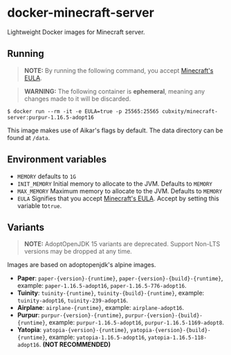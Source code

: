 # docker-minecraft-server

Lightweight Docker images for Minecraft server.

## Running

> **NOTE:** By running the following command, you accept [Minecraft's EULA](https://www.minecraft.net/en-us/eula).

> **WARNING:** The following container is **ephemeral**, meaning any changes made to it will be discarded.

```shell
$ docker run --rm -it -e EULA=true -p 25565:25565 cubxity/minecraft-server:purpur-1.16.5-adopt16
```

This image makes use of Aikar's flags by default. The data directory can be found at `/data`.

## Environment variables

- `MEMORY` defaults to `1G`
- `INIT_MEMORY` Initial memory to allocate to the JVM. Defaults to `MEMORY`
- `MAX_MEMORY` Maximum memory to allocate to the JVM. Defaults to `MEMORY`
- `EULA` Signifies that you accept [Minecraft's EULA](https://www.minecraft.net/en-us/eula). Accept by setting this
  variable to`true`.

## Variants

> **NOTE:** AdoptOpenJDK 15 variants are deprecated. Support Non-LTS versions may be dropped at any time.

Images are based on adoptopenjdk's alpine images.

- **Paper**: `paper-{version}-{runtime}`, `paper-{version}-{build}-{runtime}`, example: `paper-1.16.5-adopt16`, `paper-1.16.5-776-adopt16`.
- **Tuinity**: `tuinity-{runtime}`, `tuinity-{build}-{runtime}`, example: `tuinity-adopt16`, `tuinity-239-adopt16`.
- **Airplane**: `airplane-{runtime}`, example: `airplane-adopt16`.
- **Purpur**: `purpur-{version}-{runtime}`, `purpur-{version}-{build}-{runtime}`, example: `purpur-1.16.5-adopt16`, `purpur-1.16.5-1169-adopt8`.
- **Yatopia**: `yatopia-{version}-{runtime}`, `yatopia-{version}-{build}-{runtime}`, example: `yatopia-1.16.5-adopt16`, `yatopia-1.16.5-118-adopt16`. **(NOT RECOMMENDED)**

